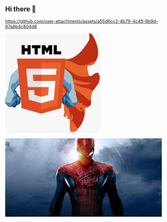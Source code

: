 ## Hi there 👋

<!--
**cindylecat/cindylecat** is a ✨ _special_ ✨ repository because its `README.md` (this file) appears on your GitHub profile.

Here are some ideas to get you started:

- 🔭 I’m currently working on ...
- 🌱 I’m currently learning ...
- 👯 I’m looking to collaborate on ...
- 🤔 I’m looking for help with ...
- 💬 Ask me about ...
- 📫 How to reach me: ...
- 😄 Pronouns: ...
- ⚡ Fun fact: ...
-->
https://github.com/user-attachments/assets/a55d6cc2-4b79-4c49-8b9d-67a8b4c804d8

![Cover](https://github.com/cindylecat/cindylecat/blob/main/img/html.png)

![Cover](https://github.com/cindylecat/cindylecat/blob/main/img/amazing-spider-man-800x400.jpg)

